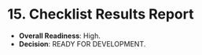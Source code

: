 # 15. Checklist Results Report

* **Overall Readiness**: High.
* **Decision**: READY FOR DEVELOPMENT.
